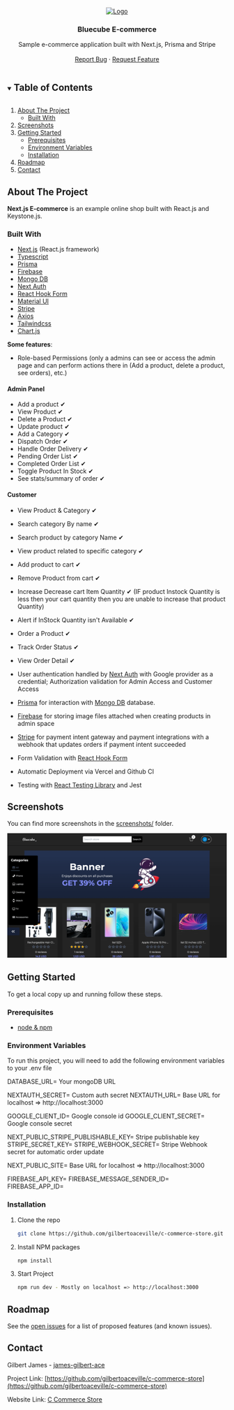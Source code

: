 <!-- PROJECT LOGO -->
<br />
<p align="center">
  <a href="https://github.com/gilbertoaceville/c-commerce-store">
    <img src="banner.png" alt="Logo">
  </a>

  <h3 align="center">Bluecube E-commerce</h3>

  <p align="center">
    Sample e-commerce application built with Next.js, Prisma and Stripe
    <br />
    <br />
    <a href="https://github.com/gilbertoaceville/c-commerce-store/issues">Report Bug</a>
    ·
    <a href="https://github.com/gilbertoaceville/c-commerce-store/issues">Request Feature</a>
  </p>
</p>

<!-- TABLE OF CONTENTS -->
<details open="open">
  <summary><h2 style="display: inline-block">Table of Contents</h2></summary>
  <ol>
    <li>
      <a href="#about-the-project">About The Project</a>
      <ul>
        <li><a href="#built-with">Built With</a></li>
      </ul>
    </li>
    <li>
      <a href="#screenshots">Screenshots</a>
    </li>
    <li>
      <a href="#getting-started">Getting Started</a>
      <ul>
        <li><a href="#prerequisites">Prerequisites</a></li>
        <li><a href="#env-variables">Environment Variables</a></li>
        <li><a href="#installation">Installation</a></li>
      </ul>
    </li>
    <li><a href="#roadmap">Roadmap</a></li>
    <li><a href="#contact">Contact</a></li>
  </ol>
</details>

<!-- ABOUT THE PROJECT -->

## About The Project

**Next.js E-commerce** is an example online shop built with React.js and Keystone.js.

### Built With

- [Next.js](https://nextjs.org/) (React.js framework)
- [Typescript](https://www.typescriptlang.org/)
- [Prisma](https://www.prisma.io/)
- [Firebase](https://firebase.google.com/)
- [Mongo DB](https://www.mongodb.com/cloud/atlas)
- [Next Auth](https://next-auth.js.org/)
- [React Hook Form](https://react-hook-form.com/)
- [Material UI](https://mui.com/)
- [Stripe](https://stripe.com)
- [Axios](https://axios-http.com/)
- [Tailwindcss](https://tailwindcss.com/)
- [Chart.js](https://www.chartjs.org/)

**Some features**:

- Role-based Permissions (only a admins can see or access the admin page and can perform actions there in (Add a product, delete a product, see orders), etc.)

#### Admin Panel
 - Add a product ✔
 - View Product ✔
 - Delete a Product ✔
 - Update product ✔
 - Add a Category ✔
 - Dispatch Order ✔
 - Handle Order Delivery  ✔
 - Pending Order  List ✔
 - Completed Order List ✔
 - Toggle Product In Stock ✔
 - See stats/summary of order ✔ 


#### Customer
- View Product & Category ✔
- Search category By name ✔
- Search product by category Name ✔
- View product related to specific category ✔
- Add product to cart ✔
- Remove Product from cart ✔
- Increase Decrease cart Item  Quantity ✔ (IF product Instock Quantity is less then your cart quantity then you are unable to  increase that product Quantity)
- Alert if InStock Quantity isn't Available ✔
- Order a Product ✔
- Track Order Status ✔
- View Order Detail ✔

- User authentication handled by [Next Auth](https://next-auth.js.org/) with Google provider as a credential; Authorization validation for Admin Access and Customer Access
- [Prisma](https://www.prisma.io/) for interaction with [Mongo DB](https://www.mongodb.com/cloud/atlas) database.
- [Firebase](https://firebase.google.com/) for storing image files attached when creating products in admin space
- [Stripe](https://stripe.com) for payment intent gateway and payment integrations with a webhook that updates orders if payment intent succeeded
- Form Validation with [React Hook Form](https://react-hook-form.com/)
- Automatic Deployment via Vercel and Github CI
- Testing with [React Testing Library](https://testing-library.com/docs/react-testing-library/intro/) and Jest

<!-- SCREENSHOTS  -->

## Screenshots

You can find more screenshots in the [screenshots/](./public/screenshots/) folder.

![Main Page](./public/screenshots/user/user-screen-shot-1.png)

<!-- GETTING STARTED -->

## Getting Started

To get a local copy up and running follow these steps.

### Prerequisites

- [node & npm](https://nodejs.org/en)

### Environment Variables

To run this project, you will need to add the following environment variables to your .env file

DATABASE_URL= Your mongoDB URL

NEXTAUTH_SECRET= Custom auth secret
NEXTAUTH_URL= Base URL for localhost => http://localhost:3000

GOOGLE_CLIENT_ID= Google console id
GOOGLE_CLIENT_SECRET= Google console secret

NEXT_PUBLIC_STRIPE_PUBLISHABLE_KEY= Stripe publishable key
STRIPE_SECRET_KEY=
STRIPE_WEBHOOK_SECRET= Stripe Webhook secret for automatic order update

NEXT_PUBLIC_SITE= Base URL for localhost => http://localhost:3000

FIREBASE_API_KEY=
FIREBASE_MESSAGE_SENDER_ID=
FIREBASE_APP_ID=

### Installation

1. Clone the repo

   ```sh
   git clone https://github.com/gilbertoaceville/c-commerce-store.git
   ```

2. Install NPM packages

   ```sh
   npm install
   ```

3. Start Project

   ```sh
   npm run dev - Mostly on localhost => http://localhost:3000
   ```

<!-- ROADMAP -->

## Roadmap

See the [open issues](https://github.com/sophiabrandt/nextjs-ecommerce/issues) for a list of proposed features (and known issues).

<!-- CONTACT -->

## Contact

Gilbert James - [james-gilbert-ace](https://www.linkedin.com/in/james-gilbert-ace/)

Project Link: [https://github.com/gilbertoaceville/c-commerce-store](https://github.com/gilbertoaceville/c-commerce-store)

Website Link: [C Commerce Store](https://c-commerce-store.vercel.app/)
